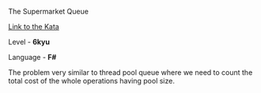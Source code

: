 The Supermarket Queue

[Link to the Kata](https://www.codewars.com/kata/57b06f90e298a7b53d000a86/fsharp)

Level - **6kyu**

Language - **F#**

The problem very similar to thread pool queue where we need to count the total cost of the whole operations having pool size.